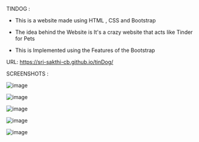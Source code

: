 TINDOG :

- This is a website made using HTML , CSS and Bootstrap

- The idea behind the Website is It's a crazy website that acts like Tinder for Pets 

- This is Implemented using the Features of the Bootstrap


URL:  https://sri-sakthi-cb.github.io/tinDog/

SCREENSHOTS :

![image](https://github.com/Sri-Sakthi-CB/tinDog/assets/95374074/ed62d36d-6f83-4d66-9e3b-679b8b9c6fd2)

![image](https://github.com/Sri-Sakthi-CB/tinDog/assets/95374074/a7f74710-d3b6-4d04-93fa-c0d898ac07da)

![image](https://github.com/Sri-Sakthi-CB/tinDog/assets/95374074/a7ac5f92-ef97-4a2c-a0bc-0c520616dca1)

![image](https://github.com/Sri-Sakthi-CB/tinDog/assets/95374074/10a3c921-a4a4-4986-811f-43592d331886)

![image](https://github.com/Sri-Sakthi-CB/tinDog/assets/95374074/a33c16fb-2b4e-4c9e-a0d7-776bd12f52f9)




